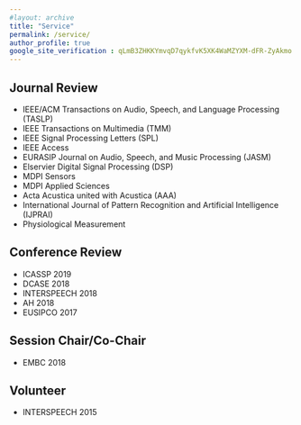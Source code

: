 ```yaml
---
#layout: archive
title: "Service"
permalink: /service/
author_profile: true
google_site_verification : qLmB3ZHKKYmvqD7qykfvK5XK4WaMZYXM-dFR-ZyAkmo
---
```


Journal Review
------
* IEEE/ACM Transactions on Audio, Speech, and Language Processing (TASLP)
* IEEE Transactions on Multimedia (TMM)
* IEEE Signal Processing Letters (SPL)
* IEEE Access
* EURASIP Journal on Audio, Speech, and Music Processing (JASM)
* Elservier Digital Signal Processing (DSP)
* MDPI Sensors
* MDPI Applied Sciences
* Acta Acustica united with Acustica (AAA)
* International Journal of Pattern Recognition and Artificial Intelligence (IJPRAI)
* Physiological Measurement

Conference Review
------
* ICASSP 2019
* DCASE 2018
* INTERSPEECH 2018
* AH 2018
* EUSIPCO 2017

Session Chair/Co-Chair
------
* EMBC 2018

Volunteer
------
* INTERSPEECH 2015
